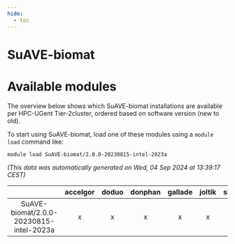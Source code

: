 ```yaml
---
hide:
  - toc
---
```


SuAVE-biomat
============

# Available modules


The overview below shows which SuAVE-biomat installations are available per HPC-UGent Tier-2cluster, ordered based on software version (new to old).

To start using SuAVE-biomat, load one of these modules using a `module load` command like:

```shell
module load SuAVE-biomat/2.0.0-20230815-intel-2023a
```

*(This data was automatically generated on Wed, 04 Sep 2024 at 13:39:17 CEST)*  

| |accelgor|doduo|donphan|gallade|joltik|shinx|skitty|
| :---: | :---: | :---: | :---: | :---: | :---: | :---: | :---: |
|SuAVE-biomat/2.0.0-20230815-intel-2023a|x|x|x|x|x|-|x|
